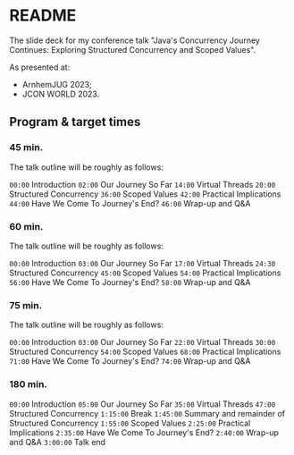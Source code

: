 # README #

The slide deck for my conference talk "Java's Concurrency Journey Continues: Exploring Structured Concurrency and Scoped Values".

As presented at:

* ArnhemJUG 2023;
* JCON WORLD 2023.

## Program & target times

### 45 min.

The talk outline will be roughly as follows:

`00:00` Introduction
`02:00` Our Journey So Far
`14:00` Virtual Threads
`20:00` Structured Concurrency
`36:00` Scoped Values
`42:00` Practical Implications
`44:00` Have We Come To Journey's End?
`46:00` Wrap-up and Q&A

### 60 min.

The talk outline will be roughly as follows:

`00:00` Introduction
`03:00` Our Journey So Far
`17:00` Virtual Threads
`24:30` Structured Concurrency
`45:00` Scoped Values
`54:00` Practical Implications
`56:00` Have We Come To Journey's End?
`58:00` Wrap-up and Q&A

### 75 min.

The talk outline will be roughly as follows:

`00:00` Introduction
`03:00` Our Journey So Far
`22:00` Virtual Threads
`30:00` Structured Concurrency
`54:00` Scoped Values
`68:00` Practical Implications
`71:00` Have We Come To Journey's End?
`74:00` Wrap-up and Q&A

### 180 min.

`00:00` Introduction
`05:00` Our Journey So Far
`35:00` Virtual Threads
`47:00` Structured Concurrency
`1:15:00` Break
`1:45:00` Summary and remainder of Structured Concurrency
`1:55:00` Scoped Values
`2:25:00` Practical Implications
`2:35:00` Have We Come To Journey's End?
`2:40:00` Wrap-up and Q&A
`3:00:00` Talk end

